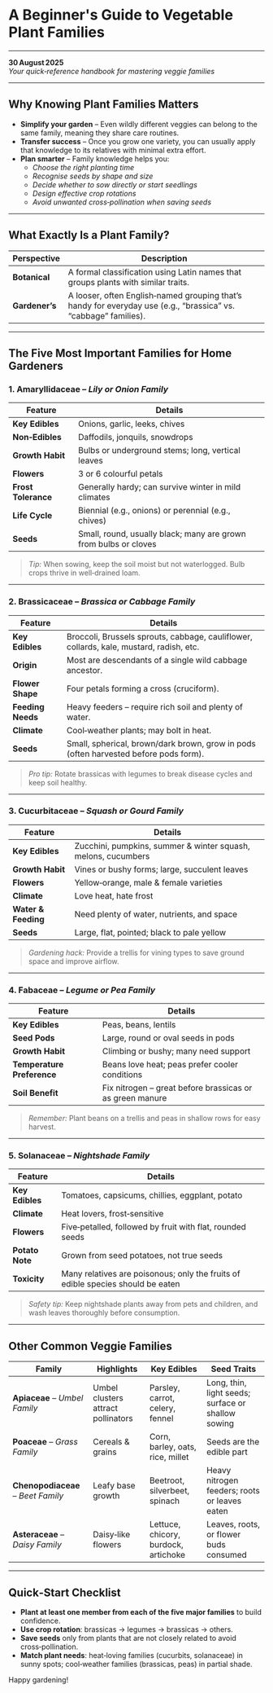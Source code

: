 # A Beginner's Guide to Vegetable Plant Families

---

**30 August 2025**  
*Your quick‑reference handbook for mastering veggie families*

---

## Why Knowing Plant Families Matters

- **Simplify your garden** – Even wildly different veggies can belong to the same family, meaning they share care routines.
- **Transfer success** – Once you grow one variety, you can usually apply that knowledge to its relatives with minimal extra effort.
- **Plan smarter** – Family knowledge helps you:
  - *Choose the right planting time*  
  - *Recognise seeds by shape and size*  
  - *Decide whether to sow directly or start seedlings*  
  - *Design effective crop rotations*  
  - *Avoid unwanted cross‑pollination when saving seeds*

---

## What Exactly Is a Plant Family?

| Perspective | Description |
|-------------|-------------|
| **Botanical** | A formal classification using Latin names that groups plants with similar traits. |
| **Gardener’s** | A looser, often English‑named grouping that’s handy for everyday use (e.g., “brassica” vs. “cabbage” families). |

---

## The Five Most Important Families for Home Gardeners

### 1. **Amaryllidaceae** – *Lily or Onion Family*

| Feature | Details |
|---------|---------|
| **Key Edibles** | Onions, garlic, leeks, chives |
| **Non‑Edibles** | Daffodils, jonquils, snowdrops |
| **Growth Habit** | Bulbs or underground stems; long, vertical leaves |
| **Flowers** | 3 or 6 colourful petals |
| **Frost Tolerance** | Generally hardy; can survive winter in mild climates |
| **Life Cycle** | Biennial (e.g., onions) or perennial (e.g., chives) |
| **Seeds** | Small, round, usually black; many are grown from bulbs or cloves |

> *Tip:* When sowing, keep the soil moist but not waterlogged. Bulb crops thrive in well‑drained loam.

---

### 2. **Brassicaceae** – *Brassica or Cabbage Family*

| Feature | Details |
|---------|---------|
| **Key Edibles** | Broccoli, Brussels sprouts, cabbage, cauliflower, collards, kale, mustard, radish, etc. |
| **Origin** | Most are descendants of a single wild cabbage ancestor. |
| **Flower Shape** | Four petals forming a cross (cruciform). |
| **Feeding Needs** | Heavy feeders – require rich soil and plenty of water. |
| **Climate** | Cool‑weather plants; may bolt in heat. |
| **Seeds** | Small, spherical, brown/dark brown, grow in pods (often harvested before pods form). |

> *Pro tip:* Rotate brassicas with legumes to break disease cycles and keep soil healthy.

---

### 3. **Cucurbitaceae** – *Squash or Gourd Family*

| Feature | Details |
|---------|---------|
| **Key Edibles** | Zucchini, pumpkins, summer & winter squash, melons, cucumbers |
| **Growth Habit** | Vines or bushy forms; large, succulent leaves |
| **Flowers** | Yellow‑orange, male & female varieties |
| **Climate** | Love heat, hate frost |
| **Water & Feeding** | Need plenty of water, nutrients, and space |
| **Seeds** | Large, flat, pointed; black to pale yellow |

> *Gardening hack:* Provide a trellis for vining types to save ground space and improve airflow.

---

### 4. **Fabaceae** – *Legume or Pea Family*

| Feature | Details |
|---------|---------|
| **Key Edibles** | Peas, beans, lentils |
| **Seed Pods** | Large, round or oval seeds in pods |
| **Growth Habit** | Climbing or bushy; many need support |
| **Temperature Preference** | Beans love heat; peas prefer cooler conditions |
| **Soil Benefit** | Fix nitrogen – great before brassicas or as green manure |

> *Remember:* Plant beans on a trellis and peas in shallow rows for easy harvest.

---

### 5. **Solanaceae** – *Nightshade Family*

| Feature | Details |
|---------|---------|
| **Key Edibles** | Tomatoes, capsicums, chillies, eggplant, potato |
| **Climate** | Heat lovers, frost‑sensitive |
| **Flowers** | Five‑petalled, followed by fruit with flat, rounded seeds |
| **Potato Note** | Grown from seed potatoes, not true seeds |
| **Toxicity** | Many relatives are poisonous; only the fruits of edible species should be eaten |

> *Safety tip:* Keep nightshade plants away from pets and children, and wash leaves thoroughly before consumption.

---

## Other Common Veggie Families

| Family | Highlights | Key Edibles | Seed Traits |
|--------|------------|-------------|-------------|
| **Apiaceae** – *Umbel Family* | Umbel clusters attract pollinators | Parsley, carrot, celery, fennel | Long, thin, light seeds; surface or shallow sowing |
| **Poaceae** – *Grass Family* | Cereals & grains | Corn, barley, oats, rice, millet | Seeds are the edible part |
| **Chenopodiaceae** – *Beet Family* | Leafy base growth | Beetroot, silverbeet, spinach | Heavy nitrogen feeders; roots or leaves eaten |
| **Asteraceae** – *Daisy Family* | Daisy‑like flowers | Lettuce, chicory, burdock, artichoke | Leaves, roots, or flower buds consumed |

---

## Quick‑Start Checklist

- **Plant at least one member from each of the five major families** to build confidence.
- **Use crop rotation**: brassicas → legumes → brassicas → others.
- **Save seeds** only from plants that are not closely related to avoid cross‑pollination.
- **Match plant needs**: heat‑loving families (cucurbits, solanaceae) in sunny spots; cool‑weather families (brassicas, peas) in partial shade.

Happy gardening!